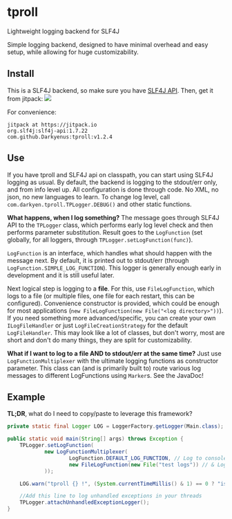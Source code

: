 # tproll
Lightweight logging backend for SLF4J

Simple logging backend, designed to have minimal overhead and easy setup, while allowing for huge customizability.

## Install
This is a SLF4J backend, so make sure you have [SLF4J API](http://search.maven.org/#search%7Cga%7C1%7Ca%3A%22slf4j-api%22).
Then, get it from jitpack: [![](https://jitpack.io/v/Darkyenus/tproll.svg)](https://jitpack.io/#Darkyenus/tproll)

For convenience:
```
jitpack at https://jitpack.io
org.slf4j:slf4j-api:1.7.22
com.github.Darkyenus:tproll:v1.2.4
```

## Use
If you have tproll and SLF4J api on classpath, you can start using SLF4J logging as usual.
By default, the backend is logging to the stdout/err only, and from info level up.
All configuration is done through code. No XML, no json, no new languages to learn.
To change log level, call `com.darkyen.tproll.TPLogger.DEBUG()` and other static functions.

**What happens, when I log something?** The message goes through SLF4J API to the `TPLogger` class,
which performs early log level check and then performs parameter substitution. Result goes to the `LogFunction` (set globally, for all loggers, through `TPLogger.setLogFunction(func)`).

`LogFunction` is an interface, which handles what should happen with the message next. By default, it is printed out to stdout/err (through `LogFunction.SIMPLE_LOG_FUNCTION`).
This logger is generally enough early in development and it is still useful later.

Next logical step is logging to a **file**. For this, use `FileLogFunction`, which logs to a file (or multiple files, one file for each restart, this can be configured).
Convenience constructor is provided, which could be enough for most applications (`new FileLogFunction(new File("<log directory>"))`).
If you need something more advanced/specific, you can create your own `ILogFileHandler` or just `LogFileCreationStrategy` for the default `LogFileHandler`.
This may look like a lot of classes, but don't worry, most are short and don't do many things, they are split for customizability.

**What if I want to log to a file AND to stdout/err at the same time?** Just use `LogFunctionMultiplexer` with the ultimate logging functions as constructor parameter.
This class can (and is primarily built to) route various log messages to different LogFunctions using `Marker`s. See the JavaDoc!

## Example
**TL;DR**, what do I need to copy/paste to leverage this framework?

```java
private static final Logger LOG = LoggerFactory.getLogger(Main.class);

public static void main(String[] args) throws Exception {
    TPLogger.setLogFunction(
            new LogFunctionMultiplexer(
                    LogFunction.DEFAULT_LOG_FUNCTION, // Log to console
                    new FileLogFunction(new File("test logs")) // & Log to file in "test logs" directory
            ));

    LOG.warn("tproll {} !", (System.currentTimeMillis() & 1) == 0 ? "is great" : "rules");

    //Add this line to log unhandled exceptions in your threads
    TPLogger.attachUnhandledExceptionLogger();
}
```
